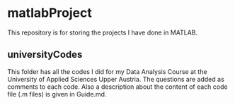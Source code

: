 # matlabProject
This repository is for storing the projects I have done in MATLAB. 
## universityCodes
This folder has all the codes I did for my Data Analysis Course at the University of Applied Sciences Upper Austria. The questions are added as comments to each code. Also a description about the content of each code file (.m files) is given in Guide.md.
